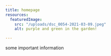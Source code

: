 ```yaml
---
title: homepage
resources:
  featuredImage:
    src: "/uploads/dsc_0054-2021-03-09.jpeg"
    alt: purple and green in the garden!

---
```

some important information